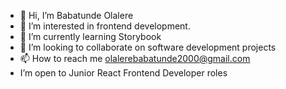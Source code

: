 - 👋 Hi, I’m Babatunde Olalere
- 👀 I’m interested in frontend development.
- 🌱 I’m currently learning Storybook
- 💞️ I’m looking to collaborate on software development projects 
- 📫 How to reach me olalerebabatunde2000@gmail.com
- I’m open to Junior React Frontend Developer roles
<!---
TOOBAD3060/TOOBAD3060 is a ✨ special ✨ repository because its `README.md` (this file) appears on your GitHub profile.
You can click the Preview link to take a look at your changes.
--->
